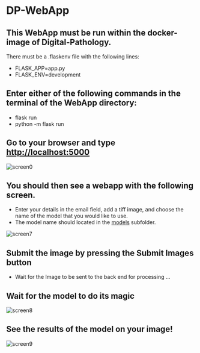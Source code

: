 # DP-WebApp

## This WebApp must be run within the docker-image of Digital-Pathology.
There must be a .flaskenv file with the following lines:
- FLASK_APP=app.py
- FLASK_ENV=development

## Enter either of the following commands in the terminal of the WebApp directory:
* flask run
* python -m flask run

## Go to your browser and type [ http://localhost:5000 ](http::/localhost:5000)
![screen0](https://user-images.githubusercontent.com/69324309/168503317-61b9f8b9-ef3b-42d6-8e4b-3e2dbf5ee0c3.png)

## You should then see a webapp with the following screen. 
* Enter your details in the email field, add a tiff image, and choose the name of the model that you would like to use.
* The model name should located in the [models](models) subfolder.

![screen7](https://user-images.githubusercontent.com/69324309/168503802-0a5f0f13-2a81-4210-8abf-be5846d39303.png)

## Submit the image by pressing the Submit Images button
* Wait for the Image to be sent to the back end for processing ...

## Wait for the model to do its magic
![screen8](https://user-images.githubusercontent.com/69324309/168503995-340e5720-e903-445c-b6f9-cf700b34d44b.png)

## See the results of the model on your image!

![screen9](https://user-images.githubusercontent.com/67798719/168728031-4c703b71-a392-4a41-9920-924b89cb88b0.png)
